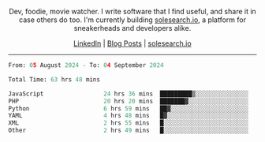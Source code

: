 <p align="center">Dev, foodie, movie watcher. I write software that I find useful, and share it in case others do too. I'm currently building <a href="https://solesearch.io">solesearch.io</a>, a platform for sneakerheads and developers alike.</p>
<p align="center">
  <a href="https://www.linkedin.com/in/peter-rauscher">LinkedIn</a>
  |
  <a href="https://dev.to/peterrauscher">Blog Posts</a>
  |
  <a href="https://solesearch.io">solesearch.io</a>
</p>
<hr/>
<!--START_SECTION:waka-->

```python
From: 05 August 2024 - To: 04 September 2024

Total Time: 63 hrs 48 mins

JavaScript                 24 hrs 36 mins  █████████▒░░░░░░░░░░░░░░░   36.94 %
PHP                        20 hrs 20 mins  ███████▓░░░░░░░░░░░░░░░░░   30.53 %
Python                     6 hrs 59 mins   ██▓░░░░░░░░░░░░░░░░░░░░░░   10.49 %
YAML                       4 hrs 48 mins   █▓░░░░░░░░░░░░░░░░░░░░░░░   07.22 %
XML                        2 hrs 55 mins   █░░░░░░░░░░░░░░░░░░░░░░░░   04.38 %
Other                      2 hrs 49 mins   █░░░░░░░░░░░░░░░░░░░░░░░░   04.24 %
```

<!--END_SECTION:waka-->
